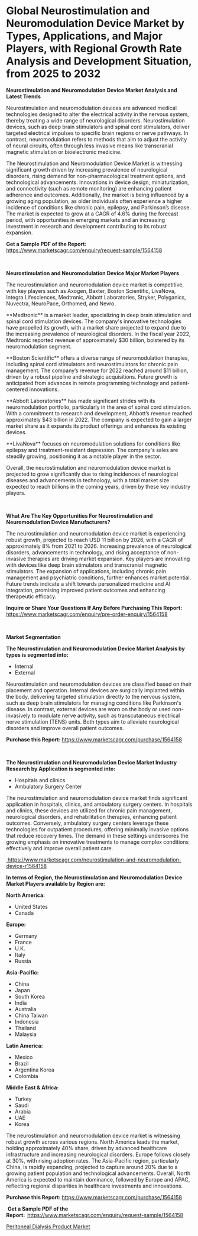 <p><h1>Global Neurostimulation and Neuromodulation Device Market by Types, Applications, and Major Players, with Regional Growth Rate Analysis and Development Situation, from 2025 to 2032</h1></p><p><strong>Neurostimulation and Neuromodulation Device Market Analysis and Latest Trends</strong></p>
<p><p>Neurostimulation and neuromodulation devices are advanced medical technologies designed to alter the electrical activity in the nervous system, thereby treating a wide range of neurological disorders. Neurostimulation devices, such as deep brain stimulators and spinal cord stimulators, deliver targeted electrical impulses to specific brain regions or nerve pathways. In contrast, neuromodulation refers to methods that aim to adjust the activity of neural circuits, often through less invasive means like transcranial magnetic stimulation or bioelectronic medicine.</p><p>The Neurostimulation and Neuromodulation Device Market is witnessing significant growth driven by increasing prevalence of neurological disorders, rising demand for non-pharmacological treatment options, and technological advancements. Innovations in device design, miniaturization, and connectivity (such as remote monitoring) are enhancing patient adherence and outcomes. Additionally, the market is being influenced by a growing aging population, as older individuals often experience a higher incidence of conditions like chronic pain, epilepsy, and Parkinson’s disease. The market is expected to grow at a CAGR of 4.6% during the forecast period, with opportunities in emerging markets and an increasing investment in research and development contributing to its robust expansion.</p></p>
<p><strong>Get a Sample PDF of the Report:&nbsp;</strong> <a href="https://www.marketscagr.com/enquiry/request-sample/1564158?utm_campaign=2941&utm_medium=2&utm_source=Github&utm_content=ia&utm_term=04032025&utm_id=neurostimulation-and-neuromodulation-device">https://www.marketscagr.com/enquiry/request-sample/1564158</a></p>
<p>&nbsp;</p>
<p><strong>Neurostimulation and Neuromodulation Device Major Market Players</strong></p>
<p><p>The neurostimulation and neuromodulation device market is competitive, with key players such as Axogen, Baxter, Boston Scientific, LivaNova, Integra Lifesciences, Medtronic, Abbott Laboratories, Stryker, Polyganics, Nuvectra, NeuroPace, Orthomed, and Nevro.</p><p>**Medtronic** is a market leader, specializing in deep brain stimulation and spinal cord stimulation devices. The company's innovative technologies have propelled its growth, with a market share projected to expand due to the increasing prevalence of neurological disorders. In the fiscal year 2022, Medtronic reported revenue of approximately $30 billion, bolstered by its neuromodulation segment.</p><p>**Boston Scientific** offers a diverse range of neuromodulation therapies, including spinal cord stimulators and neurostimulators for chronic pain management. The company’s revenue for 2022 reached around $11 billion, driven by a robust pipeline and strategic acquisitions. Future growth is anticipated from advances in remote programming technology and patient-centered innovations.</p><p>**Abbott Laboratories** has made significant strides with its neuromodulation portfolio, particularly in the area of spinal cord stimulation. With a commitment to research and development, Abbott’s revenue reached approximately $43 billion in 2022. The company is expected to gain a larger market share as it expands its product offerings and enhances its existing devices.</p><p>**LivaNova** focuses on neuromodulation solutions for conditions like epilepsy and treatment-resistant depression. The company's sales are steadily growing, positioning it as a notable player in the sector. </p><p>Overall, the neurostimulation and neuromodulation device market is projected to grow significantly due to rising incidences of neurological diseases and advancements in technology, with a total market size expected to reach billions in the coming years, driven by these key industry players.</p></p>
<p>&nbsp;</p>
<p><strong>What Are The Key Opportunities For Neurostimulation and Neuromodulation Device Manufacturers?</strong></p>
<p><p>The neurostimulation and neuromodulation device market is experiencing robust growth, projected to reach USD 11 billion by 2026, with a CAGR of approximately 8% from 2021 to 2026. Increasing prevalence of neurological disorders, advancements in technology, and rising acceptance of non-invasive therapies are driving market expansion. Key players are innovating with devices like deep brain stimulators and transcranial magnetic stimulators. The expansion of applications, including chronic pain management and psychiatric conditions, further enhances market potential. Future trends indicate a shift towards personalized medicine and AI integration, promising improved patient outcomes and enhancing therapeutic efficacy.</p></p>
<p><strong>Inquire or Share Your Questions If Any Before Purchasing This Report:</strong> <a href="https://www.marketscagr.com/enquiry/pre-order-enquiry/1564158?utm_campaign=2941&utm_medium=2&utm_source=Github&utm_content=ia&utm_term=04032025&utm_id=neurostimulation-and-neuromodulation-device">https://www.marketscagr.com/enquiry/pre-order-enquiry/1564158</a></p>
<p>&nbsp;</p>
<p><strong>Market Segmentation</strong></p>
<p><strong>The Neurostimulation and Neuromodulation Device Market Analysis by types is segmented into:</strong></p>
<p><ul><li>Internal</li><li>External</li></ul></p>
<p><p>Neurostimulation and neuromodulation devices are classified based on their placement and operation. Internal devices are surgically implanted within the body, delivering targeted stimulation directly to the nervous system, such as deep brain stimulators for managing conditions like Parkinson's disease. In contrast, external devices are worn on the body or used non-invasively to modulate nerve activity, such as transcutaneous electrical nerve stimulation (TENS) units. Both types aim to alleviate neurological disorders and improve overall patient outcomes.</p></p>
<p><strong>Purchase this Report:&nbsp;</strong><a href="https://www.marketscagr.com/purchase/1564158?utm_campaign=2941&utm_medium=2&utm_source=Github&utm_content=ia&utm_term=04032025&utm_id=neurostimulation-and-neuromodulation-device">https://www.marketscagr.com/purchase/1564158</a></p>
<p>&nbsp;</p>
<p><strong>The Neurostimulation and Neuromodulation Device Market Industry Research by Application is segmented into:</strong></p>
<p><ul><li>Hospitals and clinics</li><li>Ambulatory Surgery Center</li></ul></p>
<p><p>The neurostimulation and neuromodulation device market finds significant application in hospitals, clinics, and ambulatory surgery centers. In hospitals and clinics, these devices are utilized for chronic pain management, neurological disorders, and rehabilitation therapies, enhancing patient outcomes. Conversely, ambulatory surgery centers leverage these technologies for outpatient procedures, offering minimally invasive options that reduce recovery times. The demand in these settings underscores the growing emphasis on innovative treatments to manage complex conditions effectively and improve overall patient care.</p></p>
<p><a href="https://www.marketscagr.com/neurostimulation-and-neuromodulation-device-r1564158?utm_campaign=2941&utm_medium=2&utm_source=Github&utm_content=ia&utm_term=04032025&utm_id=neurostimulation-and-neuromodulation-device">&nbsp;https://www.marketscagr.com/neurostimulation-and-neuromodulation-device-r1564158</a></p>
<p><strong>In terms of Region, the Neurostimulation and Neuromodulation Device Market Players available by Region are:</strong></p>
<p>
    <p> <strong> North America: </strong>
        <ul>
            <li>United States</li>
            <li>Canada</li>
        </ul>
        </p> 
    <p> <strong> Europe: </strong>
        <ul>
            <li>Germany</li>
            <li>France</li>
            <li>U.K.</li>
            <li>Italy</li>
            <li>Russia</li>
        </ul>
        </p> 
    <p> <strong> Asia-Pacific: </strong>
        <ul>
            <li>China</li>
            <li>Japan</li>
            <li>South Korea</li>
            <li>India</li>
            <li>Australia</li>
            <li>China Taiwan</li>
            <li>Indonesia</li>
            <li>Thailand</li>
            <li>Malaysia</li>
        </ul>
        </p> 
    <p> <strong> Latin America: </strong>
        <ul>
            <li>Mexico</li>
            <li>Brazil</li>
            <li>Argentina Korea</li>
            <li>Colombia</li>
        </ul>
        </p> 
    <p> <strong> Middle East & Africa: </strong>
        <ul>
            <li>Turkey</li>
            <li>Saudi</li>
            <li>Arabia</li>
            <li>UAE</li>
            <li>Korea</li>
        </ul>
    </p>
    </p>
<p><p>The neurostimulation and neuromodulation device market is witnessing robust growth across various regions. North America leads the market, holding approximately 40% share, driven by advanced healthcare infrastructure and increasing neurological disorders. Europe follows closely at 30%, with rising adoption rates. The Asia-Pacific region, particularly China, is rapidly expanding, projected to capture around 20% due to a growing patient population and technological advancements. Overall, North America is expected to maintain dominance, followed by Europe and APAC, reflecting regional disparities in healthcare investments and innovations.</p></p>
<p><strong>Purchase this Report: </strong><a href="https://www.marketscagr.com/purchase/1564158?utm_campaign=2941&utm_medium=2&utm_source=Github&utm_content=ia&utm_term=04032025&utm_id=neurostimulation-and-neuromodulation-device">https://www.marketscagr.com/purchase/1564158</a></p>
<p>&nbsp;<strong>Get a Sample PDF of the Report:&nbsp;&nbsp;</strong><a href="https://www.marketscagr.com/enquiry/request-sample/1564158?utm_campaign=2941&utm_medium=2&utm_source=Github&utm_content=ia&utm_term=04032025&utm_id=neurostimulation-and-neuromodulation-device">https://www.marketscagr.com/enquiry/request-sample/1564158</a></p>
<p><strong></strong></p>
<p><p><a href="https://github.com/alasmyayock/Market-Research-Report-List-1/blob/main/peritoneal-dialysis-product-market.md?utm_campaign=2941&utm_medium=2&utm_source=Github&utm_content=ia&utm_term=04032025&utm_id=neurostimulation-and-neuromodulation-device">Peritoneal Dialysis Product Market</a></p></p>